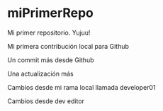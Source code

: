 # miPrimerRepo

Mi primer repositorio. Yujuu!

Mi primera contribución local para Github

Un commit más desde Github

Una actualización más

Cambios desde mi rama local llamada developer01

Cambios desde dev editor